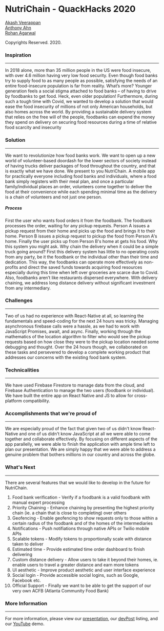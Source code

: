# NutriChain - QuackHacks 2020

[Akash Veerappan](https://github.com/Akash2002) <br>
[Anthony Ahn](https://github.com/aahn33) <br>
[Rohan Agarwal](https://github.com/roaga) <br>

Copyrights Reserved. 2020.

### Inspiration
-----------------
In 2018 alone, more than 35 million people in the US were food insecure, with over 4.6 million having very low food security. Even though food banks try to supply food to as many people as possible, satisfying the needs of an entire food-insecure population is far from reality. What’s more? Younger generation feels a social stigma attached to food banks – of having to drive by foodbanks to get food. Heck, even older population! Furthermore, during such a tough time with Covid, we wanted to develop a solution that would ease the food insecurity of millions of not only American households, but also homes across the world. By providing a sustainable delivery system that relies on the free will of the people, foodbanks can expend the money they spend on delivery on securing food resources during a time of relative food scarcity and insecurity

### Solution
----------------
We want to revolutionize how food banks work. We want to open up a new world of volunteer-based doordash for the lower sectors of society instead of having trucks deliver packages of food throughout the country, and that is exactly what we have done. We present to you NutriChain. A mobile app for practically everyone including food banks and individuals, where a food bank simply registers with their meal plan, and once a particular family/individual places an order, volunteers come together to deliver the food at their convenience while each spending minimal time as the delivery is a chain of volunteers and not just one person.  
##### Process
First the user who wants food orders it from the foodbank. The foodbank processes the order, waiting for any pickup requests. Person A issues a pickup request from their home and picks up the food and brings it to their home. Person B issues a pickup request to pickup the food from Person A's home. Finally the user picks up from Person B's home at gets his food. Why this system you might ask. Why chain the delivery when it could be a simple truck going around? First this delivery system has little to no operating costs from any party, be it the foodbank or the individual other than their time and dedication. This way, the foodbanks can operate more effectively as non-profits and direct the saved funds towards acquiring food resources especially during this time when left over groceries are scarce due to Covid. Also, foodbanks aren’t like restaurants dispersed everywhere. With delivery chaining, we address long distance delivery without significant investment from any intermediary. 

### Challenges 
--------------------

Two of us had no experience with React-Native at all, so learning the fundamentals and speed-coding for the next 24 hours was tricky. Managing asynchronous firebase calls were a hassle, as we had to work with JavaScript Promises, await, and async. Finally, working through the mathematics of the location algorithm to filter who would see the pickup requests based on how close they were to the pickup location needed some debugging and thought. Over the 24 hours though, we collaborated on these tasks and persevered to develop a complete working product that addresses our concerns with the existing food bank system. 

### Technicalities
-------------------
We have used Firebase Firestore to manage data from the cloud, and Firebase Authentication to manage the two users (foodbank or individual). We have built the entire app on React Native and JS to allow for cross-platform compatibility. 

### Accomplishments that we're proud of
------------------------------------------------
We are especially proud of the fact that given two of us didn't know React-Native and one of us didn't know JavaScript at all we were able to come together and collaborate effectively. By focusing on different aspects of the app parallelly, we were able to finish the application with ample time left to plan our presentation. We are simply happy that we were able to address a genuine problem that bothers millions in our country and across the globe. 

### What's Next
---------------------
There are several features that we would like to develop in the future for NutriChain. 
1. Food bank verification - Verify if a foodbank is a valid foodbank with manual expert processing
2. Priority Chaining - Enhance chaining by presenting the highest priority chain (ie. a chain that is close to completing) over others
3. Geofencing - Enable geofencing to show requests only to those within a certain radius of the foodbank and of the homes of the intermediaries 
4. Notifications - Push notifiations through native APIs or Twilio mobile APIs 
5. Scalable tokens - Modify tokens to proportionally scale with distance taken to deliver 
6. Estimated time - Provide estimated time order dashboard to finish delivering
7. Custom distance delivery - Allow users to take it beyond their homes, ie. enable users to travel a greater distance and earn more tokens
8. UI aesthetic - Improve product aesthetic and user interface experience
9. Social login - Provide accessible social logins, such as Google, Facebook etc.
10. Official Support - Finally we want to be able to get the support of our very own ACFB (Atlanta Community Food Bank)

### More Information
---------------------
For more information, please view our [presentation](https://gtvault-my.sharepoint.com/:p:/g/personal/aveerappan8_gatech_edu/EZOoYldBydVLjBT41Sl8hkwB7Cl22TUj6seIfZnMcBkWPA?e=IPdpVL), our [devPost](https://devpost.com/software/nutrichain) listing, and our [YouTube](https://youtu.be/yAM7QvJYbwg) demo. 
